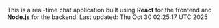 This is a real-time chat application built using **React** for the frontend and **Node.js** for the backend.
Last updated: Thu Oct 30 02:25:17 UTC 2025
